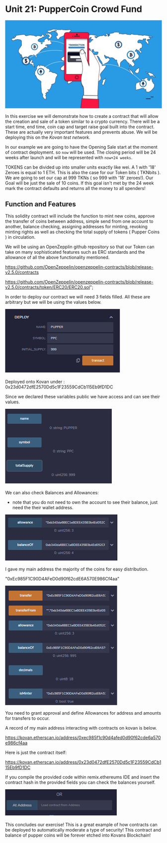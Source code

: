 # Unit 21: PupperCoin Crowd Fund	

![crowd](images\crowdFund.jpg)

In this exercise we will demonstrate how to create a contract that will allow the creation and sale of a token similar to a crypto currency. There will be a start time, end time, coin cap and target raise goal built into the contract. These are actually very important features and prevents abuse. We will be deploying this on the *Kovan test network.*

In our example we are going to have the Opening Sale start at the moment of contract deployment. so `now` will be used. The closing period will be 24 weeks after launch and will be represented with `now+24 weeks`.

TOKENS can be divided up into smaller units exactly like wei. A 1 with '18' Zeroes is equal to 1 ETH. This is also the case for our Token bits ( TKNbits ). We are going to set our cap at 999 TKNs ( so 999 with '18' zeroes!). Our Goal will be just the sale of 10 coins. If this goal isn't met by the 24 week mark the contract defaults and returns all the money to all spenders!

## Function and Features

  This solidity contract will include the function to mint new coins, approve the transfer of coins between address, simple send from one account to another, balance checking, assigning addresses for minting, revoking minting rights as well as checking the total supply of tokens ( Pupper Coins ) in circulation.

We will be using an OpenZepplin github repository so that our Token can take on many sophisticated features such as ERC standards and the allowance of all the above functionality mentioned.

https://github.com/OpenZeppelin/openzeppelin-contracts/blob/release-v2.5.0/contracts

https://github.com/OpenZeppelin/openzeppelin-contracts/blob/release-v2.5.0/contracts/token/ERC20/ERC20.sol";



In order to deploy our contract we will need 3 fields filled. All these are arbitrary but we will be using the values below.

![crowd](images\pupperc01.png)



Deployed onto Kovan under : 0x23d0472dfE2570Dd5c1F23559CdCb115Eb9fD1DC

Since we declared these variables public we have access and can see their values.

![crowd](images\pupperc02.png)

We can also check Balances and Allowances:

* note that you do not need to own the account to see their balance, just need the their wallet address.

![crowd](images\pupperc03.png)



I gave my main address the majority of the coins for easy distribution.

"0xEc985F1C90D4AFeD0d90f62cdE6A570E986Cf4aa"

![crowd](images\pupperc04.png)

You need to grant approval and define Allowances for address and amounts for transfers to occur.

A record of my main address interacting with contracts on kovan is below.

https://kovan.etherscan.io/address/0xec985f1c90d4afed0d90f62cde6a570e986cf4aa

Here is just the contract itself:

https://kovan.etherscan.io/address/0x23d0472dfE2570Dd5c1F23559CdCb115Eb9fD1DC

If you compile the provided code within remix.ethereums IDE and insert the contract hash in the provided fields you can check the balances yourself.

![crowd](images\pupperc05.png)



This concludes our exercise! This is a great example of how contracts can be deployed to automatically moderate a type of security! This contract and balance of pupper coins will be forever etched into Kovans Blockchain!